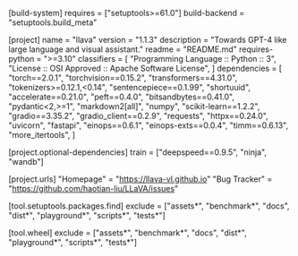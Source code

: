 [build-system]
requires = ["setuptools>=61.0"]
build-backend = "setuptools.build_meta"

[project]
name = "llava"
version = "1.1.3"
description = "Towards GPT-4 like large language and visual assistant."
readme = "README.md"
requires-python = ">=3.10"
classifiers = [
    "Programming Language :: Python :: 3",
    "License :: OSI Approved :: Apache Software License",
]
dependencies = [
    "torch==2.0.1", "torchvision==0.15.2",
    "transformers==4.31.0", "tokenizers>=0.12.1,<0.14", "sentencepiece==0.1.99", "shortuuid",
    "accelerate==0.21.0", "peft==0.4.0", "bitsandbytes==0.41.0",
    "pydantic<2,>=1", "markdown2[all]", "numpy", "scikit-learn==1.2.2",
    "gradio==3.35.2", "gradio_client==0.2.9",
    "requests", "httpx==0.24.0", "uvicorn", "fastapi",
    "einops==0.6.1", "einops-exts==0.0.4", "timm==0.6.13", "more_itertools",
]

[project.optional-dependencies]
train = ["deepspeed==0.9.5", "ninja", "wandb"]

[project.urls]
"Homepage" = "https://llava-vl.github.io"
"Bug Tracker" = "https://github.com/haotian-liu/LLaVA/issues"

[tool.setuptools.packages.find]
exclude = ["assets*", "benchmark*", "docs", "dist*", "playground*", "scripts*", "tests*"]

[tool.wheel]
exclude = ["assets*", "benchmark*", "docs", "dist*", "playground*", "scripts*", "tests*"]
